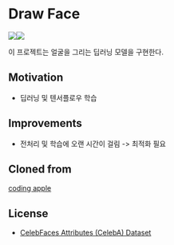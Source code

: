 # Draw Face
<img src="https://img.shields.io/badge/Python-3776AB?style=for-the-badge&logo=Python&logoColor=white"><img src="https://img.shields.io/badge/Tensorflow-FF6F00?style=for-the-badge&logo=Tensorflow&logoColor=white">

이 프로젝트는 얼굴을 그리는 딥러닝 모델을 구현한다.

## Motivation
* 딥러닝 및 텐서플로우 학습

## Improvements
* 전처리 및 학습에 오랜 시간이 걸림 -> 최적화 필요

## Cloned from
[coding apple](https://codingapple.com/course/python-deep-learning/)

## License
* [CelebFaces Attributes (CelebA) Dataset](https://www.kaggle.com/datasets/jessicali9530/celeba-dataset)
